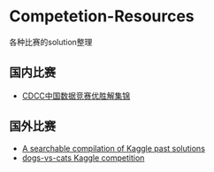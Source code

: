 # Competetion-Resources
各种比赛的solution整理

## 国内比赛
  * [CDCC中国数据竞赛优胜解集锦](https://github.com/geekinglcq/CDCS)

## 国外比赛
  * [A searchable compilation of Kaggle past solutions](https://github.com/EliotAndres/kaggle-past-solutions)
  * [dogs-vs-cats Kaggle competition](https://github.com/zhilonglu/dogs_vs_cats)
